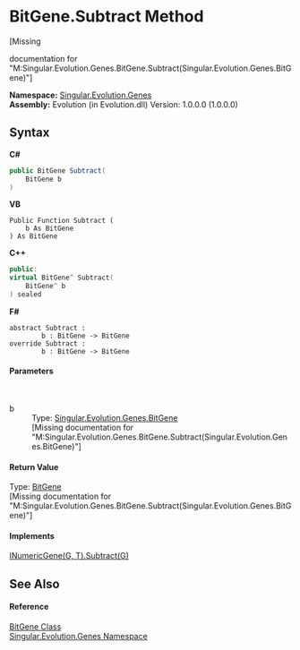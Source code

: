 # BitGene.Subtract Method 
 

\[Missing <summary> documentation for "M:Singular.Evolution.Genes.BitGene.Subtract(Singular.Evolution.Genes.BitGene)"\]

**Namespace:**&nbsp;<a href="c9a39aef-d3b0-be3b-cda0-1d7eb5bdd4e1">Singular.Evolution.Genes</a><br />**Assembly:**&nbsp;Evolution (in Evolution.dll) Version: 1.0.0.0 (1.0.0.0)

## Syntax

**C#**<br />
``` C#
public BitGene Subtract(
	BitGene b
)
```

**VB**<br />
``` VB
Public Function Subtract ( 
	b As BitGene
) As BitGene
```

**C++**<br />
``` C++
public:
virtual BitGene^ Subtract(
	BitGene^ b
) sealed
```

**F#**<br />
``` F#
abstract Subtract : 
        b : BitGene -> BitGene 
override Subtract : 
        b : BitGene -> BitGene 
```


#### Parameters
&nbsp;<dl><dt>b</dt><dd>Type: <a href="6e3ceb63-3c40-7d72-09e8-13c51a663103">Singular.Evolution.Genes.BitGene</a><br />\[Missing <param name="b"/> documentation for "M:Singular.Evolution.Genes.BitGene.Subtract(Singular.Evolution.Genes.BitGene)"\]</dd></dl>

#### Return Value
Type: <a href="6e3ceb63-3c40-7d72-09e8-13c51a663103">BitGene</a><br />\[Missing <returns> documentation for "M:Singular.Evolution.Genes.BitGene.Subtract(Singular.Evolution.Genes.BitGene)"\]

#### Implements
<a href="dcf0680f-58bd-46e9-a7b2-c31e6bcb4ab9">INumericGene(G, T).Subtract(G)</a><br />

## See Also


#### Reference
<a href="6e3ceb63-3c40-7d72-09e8-13c51a663103">BitGene Class</a><br /><a href="c9a39aef-d3b0-be3b-cda0-1d7eb5bdd4e1">Singular.Evolution.Genes Namespace</a><br />
